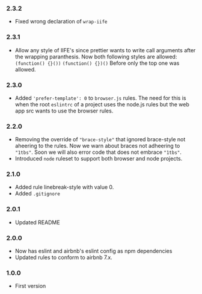 ### 2.3.2
* Fixed wrong declaration of `wrap-iife`

### 2.3.1
* Allow any style of IIFE's since prettier wants to write call arguments after the wrapping paranthesis.
	Now both following styles are allowed:
	`(function() {}())`
	`(function() {})()`
	Before only the top one was allowed.

### 2.3.0
* Added `'prefer-template': 0` to `browser.js` rules. The need for this is when the root `eslintrc` of a project uses the node.js rules but the web app src wants to use the browser rules.

### 2.2.0
* Removing the override of `"brace-style"` that ignored brace-style not aheering to the rules. Now we warn about braces not adheering to `"1tbs"`. Soon we will also error code that does not embrace `"1tbs"`.
* Introduced `node` ruleset to support both browser and node projects.

### 2.1.0
* Added rule linebreak-style with value 0.
* Added `.gitignore`

### 2.0.1
* Updated README

### 2.0.0
* Now has eslint and airbnb's eslint config as npm dependencies
* Updated rules to conform to airbnb 7.x.


### 1.0.0
* First version
